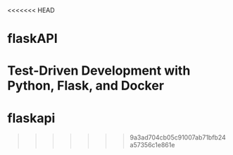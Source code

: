 <<<<<<< HEAD
# flaskAPI
Test-Driven Development with Python, Flask, and Docker
=======
# flaskapi

>>>>>>> 9a3ad704cb05c91007ab71bfb24a57356c1e861e
